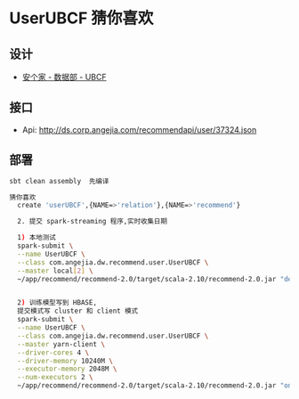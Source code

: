 # UserUBCF 猜你喜欢

## 设计

- [安个家 - 数据部 - UBCF](https://www.processon.com/view/link/572b224be4b0c3c749748e14)

## 接口

- Api: http://ds.corp.angejia.com/recommendapi/user/37324.json

## 部署

``` sh
sbt clean assembly  先编译

猜你喜欢
  create 'userUBCF',{NAME=>'relation'},{NAME=>'recommend'}

  2. 提交 spark-streaming 程序,实时收集日期

  1) 本地测试
  spark-submit \
  --name UserUBCF \
  --class com.angejia.dw.recommend.user.UserUBCF \
  --master local[2] \
  ~/app/recommend/recommend-2.0/target/scala-2.10/recommend-2.0.jar "dev" "/data/log/recommend/rt_user_inventory_history/*"


  2) 训练模型写到 HBASE,
  提交模式写 cluster 和 client 模式
  spark-submit \
  --name UserUBCF \
  --class com.angejia.dw.recommend.user.UserUBCF \
  --master yarn-client \
  --driver-cores 4 \
  --driver-memory 10240M \
  --executor-memory 2048M \
  --num-executors 2 \
  ~/app/recommend/recommend-2.0/target/scala-2.10/recommend-2.0.jar "online" "hdfs://uhadoop-ociicy-master1:8020/user/hive/real_time/rt_user_inventory_history/*"



```
